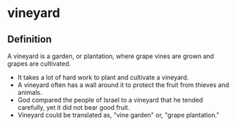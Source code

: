 # vineyard

## Definition

A vineyard is a garden, or plantation, where grape vines are grown and grapes are cultivated.

* It takes a lot of hard work to plant and cultivate a vineyard.
* A vineyard often has a wall around it to protect the fruit from thieves and animals.
* God compared the people of Israel to a vineyard that he tended carefully, yet it did not bear good fruit.
* Vineyard could be translated as, "vine garden" or, "grape plantation."